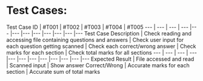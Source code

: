 # Test Cases:

Test Case ID | #T001 | #T002 | #T003 | #T004 | #T005 
--- | --- | --- | --- |--- |--- |--- |--- |--- |--- |--- |---
Test Case Description | Check reading and accessing file containing questions and answers | Check user input for each question getting scanned | Check each correct/wrong answer | Check marks for each section | Check total marks for all sections
--- | --- | --- | --- |--- |--- |--- |--- |--- |--- |--- |---
Expected Result | File accessed and read | Scanned input | Show answer Correct/Wrong | Accurate marks for each section | Accurate sum of total marks
